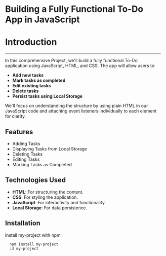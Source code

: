 
# Building a Fully Functional To-Do App in JavaScript

# Introduction

---

In this comprehensive Project, we'll build a fully functional To-Do application using JavaScript, HTML, and CSS. The app will allow users to:

- **Add new tasks**
- **Mark tasks as completed**
- **Edit existing tasks**
- **Delete tasks**
- **Persist tasks using Local Storage**

We'll focus on understanding the structure by using plain HTML in our JavaScript code and attaching event listeners individually to each element for clarity.

## Features

-  Adding Tasks
-  Displaying Tasks from Local Storage
-  Deleting Tasks
-  Editing Tasks
-  Marking Tasks as Completed

## Technologies Used

- **HTML**: For structuring the content.
- **CSS**: For styling the application.
- **JavaScript**: For interactivity and functionality.
- **Local Storage**: For data persistence.






## Installation

Install my-project with npm

```bash
  npm install my-project
  cd my-project
```
    

